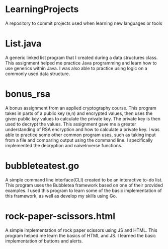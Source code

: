 # LearningProjects
A repository to commit projects used when learning new languages or tools

# List.java 
A generic linked list program that I created during a data structures class. This assignment helped me practice Java programming and learn how to use generics within Java. I was also able to practice using logic on a commonly used data structure.

# bonus_rsa
A bonus assignment from an applied cryptography course. This program takes in parts of a public key (e,n) and encrypted values, then uses the given public key values to calculate the private key. The private key is then used to decrypt the values. This assignment gave me a greater understanding of RSA encryption and how to calculate a private key. I was able to practice some other common program uses, such as taking input from a file and comparing output using the command line. I specifically implemented the decryption and naiveInverse functions. 

# bubbleteatest.go
A simple command line interface(CLI) created to be an interactive to-do list. This program uses the Bubbletea framework based on one of their provided examples. I used this program to learn some of the basic implementation of this framework, as well as develop my skills using Go. 

# rock-paper-scissors.html
A simple implementation of rock paper scissors using JS and HTML. This program helped me learn the basics of HTML and JS. I learned the basic implementation of buttons and alerts.

